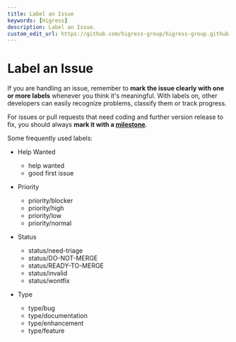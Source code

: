 ```yaml
---
title: Label an Issue
keywords: [Higress]
description: Label an Issue.
custom_edit_url: https://github.com/higress-group/higress-group.github.io/blob/main/i18n/zh-cn/docusaurus-plugin-content-docs/current/developers/committer-guide/label-an-issue-guide_dev.md
---
```


# Label an Issue

If you are handling an issue, remember to **mark the issue clearly with one or more labels** whenever you think it's meaningful. With labels on, other developers can easily recognize problems, classify them or track progress. 

For issues or pull requests that need coding and further version release to fix, you should always **mark it with a [milestone](https://github.com/alibaba/higress/milestones)**. 

Some frequently used labels:
* Help Wanted
  * help wanted
  * good first issue

* Priority
  * priority/blocker
  * priority/high
  * priority/low
  * priority/normal

* Status
  * status/need-triage
  * status/DO-NOT-MERGE
  * status/READY-TO-MERGE
  * status/invalid 
  * status/wontfix

* Type
  * type/bug
  * type/documentation
  * type/enhancement
  * type/feature
